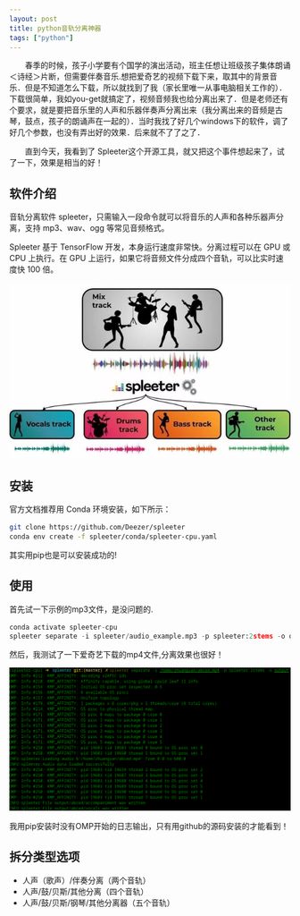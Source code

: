 ```yaml
---
layout: post
title: python音轨分离神器
tags: ["python"]
---
```



&emsp;&emsp;春季的时候，孩子小学要有个国学的演出活动，班主任想让班级孩子集体朗诵＜诗经＞片断，但需要伴奏音乐.想把爱奇艺的视频下载下来，取其中的背景音乐．但是不知道怎么下载，所以就找到了我（家长里唯一从事电脑相关工作的）．下载很简单，我如you-get就搞定了，视频音频我也给分离出来了．但是老师还有个要求，就是要把音乐里的人声和乐器伴奏声分离出来（我分离出来的音频是古琴，鼓点，孩子的朗诵声在一起的）．当时我找了好几个windows下的软件，调了好几个参数，也没有弄出好的效果．后来就不了了之了．

&emsp;&emsp;直到今天，我看到了 Spleeter这个开源工具，就又把这个事件想起来了，试了一下，效果是相当的好！

## 软件介绍

音轨分离软件 spleeter，只需输入一段命令就可以将音乐的人声和各种乐器声分离，支持 mp3、wav、ogg 等常见音频格式。

Spleeter 基于 TensorFlow 开发，本身运行速度非常快。分离过程可以在 GPU 或 CPU 上执行。在 GPU 上运行，如果它将音频文件分成四个音轨，可以比实时速度快 100 倍。 

<img src="/static/img/2019/spleeter01.jpg" width = "800px" title="示意图"/>

## 安装

官方文档推荐用 Conda 环境安装，如下所示：
~~~sh
git clone https://github.com/Deezer/spleeter
conda env create -f spleeter/conda/spleeter-cpu.yaml

~~~
其实用pip也是可以安装成功的!

## 使用

首先试一下示例的mp3文件，是没问题的.
~~~py
conda activate spleeter-cpu
spleeter separate -i spleeter/audio_example.mp3 -p spleeter:2stems -o output
~~~

然后，我测试了一下爱奇艺下载的mp4文件,分离效果也很好！

<img src="/static/img/2019/spleeter02.png" width = "800px" title="程序运行截图"/>


我用pip安装时没有OMP开始的日志输出，只有用github的源码安装的才能看到！

## 拆分类型选项

- 人声（歌声）/伴奏分离（两个音轨）
- 人声/鼓/贝斯/其他分离（四个音轨）
- 人声/鼓/贝斯/钢琴/其他分离器（五个音轨）

